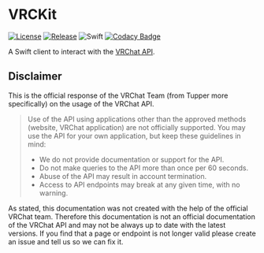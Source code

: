 # VRCKit

[![License](https://img.shields.io/github/license/makinosp/vrckit.svg)](https://img.shields.io/github/license/makinosp/vrckit.svg)
[![Release](https://img.shields.io/github/release/makinosp/vrckit.svg)](https://img.shields.io/github/release/makinosp/vrckit.svg)
![Swift](https://img.shields.io/badge/Swift%205.9+-F05138?logo=Swift&logoColor=white)
[![Codacy Badge](https://app.codacy.com/project/badge/Grade/5a8b6e5463a044e0b2ee948367df127c)](https://app.codacy.com/gh/makinosp/vrckit/dashboard)

A Swift client to interact with the [VRChat API](https://vrchatapi.github.io/).

## Disclaimer

This is the official response of the VRChat Team (from Tupper more specifically) on the usage of the VRChat API.

> Use of the API using applications other than the approved methods (website, VRChat application) are not officially supported. You may use the API for your own application, but keep these guidelines in mind:
>
> * We do not provide documentation or support for the API.
> * Do not make queries to the API more than once per 60 seconds.
> * Abuse of the API may result in account termination.
> * Access to API endpoints may break at any given time, with no warning.

As stated, this documentation was not created with the help of the official VRChat team. Therefore this documentation is not an official documentation of the VRChat API and may not be always up to date with the latest versions. If you find that a page or endpoint is not longer valid please create an issue and tell us so we can fix it.
